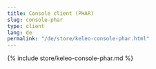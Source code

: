 ```yaml
---
title: Console client (PHAR)
slug: console-phar
type: client
lang: de
permalink: "/de/store/keleo-console-phar.html"
---
```


{% include store/keleo-console-phar.md %}
